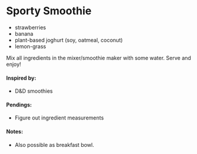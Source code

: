 # Sporty Smoothie

* strawberries
* banana
* plant-based joghurt (soy, oatmeal, coconut)
* lemon-grass

Mix all ingredients in the mixer/smoothie maker with some water. Serve and enjoy!

#### Inspired by: 
* D&D smoothies

#### Pendings: 
* Figure out ingredient measurements

#### Notes: 
* Also possible as breakfast bowl.
